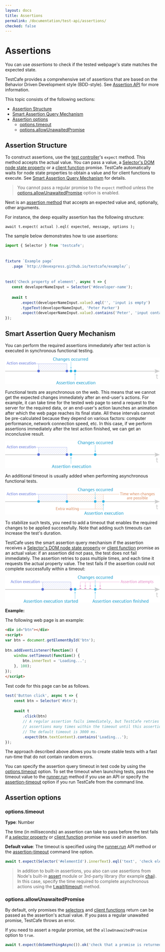 ```yaml
---
layout: docs
title: Assertions
permalink: /documentation/test-api/assertions/
checked: false
---
```

# Assertions

You can use *assertions* to check if the tested webpage's state matches the expected state.

TestCafe provides a comprehensive set of assertions that are based on the Behavior Driven Development style (BDD-style).
See [Assertion API](assertion-api.md) for more information.

This topic consists of the following sections:

* [Assertion Structure](#assertion-structure)
* [Smart Assertion Query Mechanism](#smart-assertion-query-mechanism)
* [Assertion options](#assertion-options)
  * [options.timeout](#optionstimeout)
  * [options.allowUnawaitedPromise](#optionsallowunawaitedpromise)

## Assertion Structure

To construct assertions, use the [test controller](../test-code-structure.html#test-controller)'s `expect` method.
This method accepts the actual value. You can pass a value, a [Selector's DOM node state property](../selecting-page-elements/selectors/using-selectors.md#define-assertion-actual-value)
or a [client function](../obtaining-data-from-the-client/README.md) promise.
TestCafe automatically waits for node state properties to obtain a value and for client functions to execute.
See [Smart Assertion Query Mechanism](#smart-assertion-query-mechanism) for details.

> You cannot pass a regular promise to the `expect` method unless the [options.allowUnawaitedPromise](#optionsallowunawaitedpromise) option is enabled.

Next is an [assertion method](assertion-api.md) that accepts an expected value
and, optionally, other arguments.

For instance, the deep equality assertion has the following structure:

```text
await t.expect( actual ).eql( expected, message, options );
```

The sample below demonstrates how to use assertions:

```js
import { Selector } from 'testcafe';


fixture `Example page`
   .page `http://devexpress.github.io/testcafe/example/`;


test('Check property of element', async t => {
   const developerNameInput = Selector('#developer-name');

   await t
       .expect(developerNameInput.value).eql('', 'input is empty')
       .typeText(developerNameInput, 'Peter Parker')
       .expect(developerNameInput.value).contains('Peter', 'input contains text "Peter"');
});
```

## Smart Assertion Query Mechanism

You can perform the required assertions immediately after test action is executed in synchronous functional testing.

![Synchronous Functional Testing](../../../images/assertions/synchronous-testing.png)

Functional tests are asynchronous on the web. This means that we cannot get the expected changes immediately after an end-user's actions.
For example, it can take time for the tested web page to send a request to the server for the required data, or an end-user's action launches an animation after which the web page reaches its final state.
All these intervals cannot be pre-calculated because they depend on various factors: computer performance,
network connection speed, etc. In this case, if we perform assertions immediately after the test action finished, we can get an inconclusive result.

![Asynchronous Functional Testing](../../../images/assertions/asynchronous-testing.png)

An additional timeout is usually added when performing asynchronous functional tests.

![Asynchronous Functional Testing with Extra Waiting](../../../images/assertions/extra-waiting.png)

To stabilize such tests, you need to add a timeout that enables the required changes to be applied successfully.
Note that adding such timeouts can increase the test's duration.

TestCafe uses the smart assertion query mechanism if the assertion receives a [Selector's DOM node state property](../selecting-page-elements/selectors/using-selectors.md#define-assertion-actual-value)
or [client function](../obtaining-data-from-the-client/README.md) promise
as an actual value:
if an assertion did not pass, the test does not fail immediately. The assertion retries to pass multiple times, and
each time it requests the actual property value. The test fails if the assertion could not complete successfully
within a timeout:

![TestCafe Smart Assertion Query Mechanism](../../../images/assertions/query-mechanism.png)

**Example:**

The following web page is an example:

```html
<div id="btn"></div>
<script>
var btn = document.getElementById('btn');

btn.addEventListener(function() {
    window.setTimeout(function() {
        btn.innerText = 'Loading...';
    }, 100);
});
</script>
```

Test code for this page can be as follows.

```js
test('Button click', async t => {
    const btn = Selector('#btn');

    await t
        .click(btn)
        // A regular assertion fails immediately, but TestCafe retries to run DOM state
        // assertions many times within the timeout until this assertion passes successfully.
        // The default timeout is 3000 ms.
        .expect(btn.textContent).contains('Loading...');
});
```

The approach described above allows you to create stable tests with a fast run-time that do not contain random errors.

You can specify the assertion query timeout in test code by using the [options.timeout](#assertion-options) option.
To set the timeout when launching tests, pass the timeout value to the [runner.run](../../using-testcafe/programming-interface/runner.md#run)
method if you use an API or specify the [assertion-timeout](../../using-testcafe/command-line-interface.md#--assertion-timeout-ms) option
if you run TestCafe from the command line.

## Assertion options

### options.timeout

**Type**: Number

The time (in milliseconds) an assertion can take to pass before the test fails if
[a selector property](../selecting-page-elements/selectors/using-selectors.md#define-assertion-actual-value)
or [client function](../obtaining-data-from-the-client/README.md) promise was used in assertion.

**Default value**: The timeout is specified using the [runner.run](../../using-testcafe/programming-interface/runner.md#run) API method
or the [assertion-timeout](../../using-testcafe/command-line-interface.md#--assertion-timeout-ms) command line option.

```js
await t.expect(Selector('#elementId').innerText).eql('text', 'check element text', { timeout: 500 });
```

> In addition to built-in assertions, you also can use assertions from Node's built-in [assert](https://nodejs.org/api/assert.html) module or 3rd-party library (for example [chai](http://chaijs.com/)).
> In this case, specify the time required to complete asynchronous actions using the [t.wait(timeout)](../pausing-the-test.md) method.

### options.allowUnawaitedPromise

By default, only promises the [selectors](../selecting-page-elements/selectors/using-selectors.md#define-assertion-actual-value)
and [client functions](../obtaining-data-from-the-client/README.md) return can be passed as the assertion's actual value. If you pass a regular unawaited promise, TestCafe throws an error.

If you need to assert a regular promise, set the `allowUnawaitedPromise` option to `true`.

```js
await t.expect(doSomethingAsync()).ok('check that a promise is returned', { allowUnawaitedPromise: true });
```
